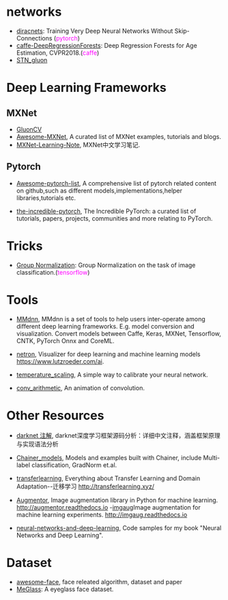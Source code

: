 

# networks
- [diracnets](https://github.com/szagoruyko/diracnets): Training Very Deep Neural Networks Without Skip-Connections (<font color=#ff00ff>pytorch</font>)
- [caffe-DeepRegressionForests](https://github.com/shenwei1231/caffe-DeepRegressionForests): Deep Regression Forests for Age Estimation, CVPR2018.(<font color=#ff00ff>caffe</font>)
- [STN_gluon](https://github.com/Feywell/STN_gluon)

# Deep Learning Frameworks
## MXNet
- [GluonCV](https://github.com/dmlc/gluon-cv)
- [Awesome-MXNet](https://github.com/chinakook/Awesome-MXNet), A curated list of MXNet examples, tutorials and blogs.
- [MXNet-Learning-Note](https://github.com/reminisce/MXNet-Learning-Note), MXNet中文学习笔记.

## Pytorch
- [Awesome-pytorch-list](https://github.com/bharathgs/Awesome-pytorch-list), A comprehensive list of pytorch related content on github,such as different models,implementations,helper libraries,tutorials etc.

- [the-incredible-pytorch](https://github.com/ritchieng/the-incredible-pytorch), The Incredible PyTorch: a curated list of tutorials, papers, projects, communities and more relating to PyTorch.


# Tricks
- [Group Normalization](https://github.com/shaohua0116/Group-Normalization-Tensorflow): Group Normalization on the task of image classification.(<font color=#ff00ff>tensorflow</font>)


# Tools
- [MMdnn](https://github.com/Microsoft/MMdnn), MMdnn is a set of tools to help users inter-operate among different deep learning frameworks. E.g. model conversion and visualization. Convert models between Caffe, Keras, MXNet, Tensorflow, CNTK, PyTorch Onnx and CoreML.

- [netron](https://github.com/lutzroeder/netron), Visualizer for deep learning and machine learning models https://www.lutzroeder.com/ai.

- [temperature_scaling](https://github.com/gpleiss/temperature_scaling), A simple way to calibrate your neural network.

- [conv_arithmetic](https://github.com/vdumoulin/conv_arithmetic), An animation of convolution.
# Other Resources
- [darknet 注解](https://github.com/hgpvision/darknet), darknet深度学习框架源码分析：详细中文注释，涵盖框架原理与实现语法分析

- [Chainer_models](https://github.com/chainer/models), Models and examples built with Chainer, include Multi-label classification, GradNorm et.al.

- [transferlearning](https://github.com/jindongwang/transferlearning), Everything about Transfer Learning and Domain Adaptation--迁移学习 http://transferlearning.xyz/

- [Augmentor](https://github.com/mdbloice/Augmentor), Image augmentation library in Python for machine learning. http://augmentor.readthedocs.io
-[imgaug](https://github.com/aleju/imgaug)Image augmentation for machine learning experiments. http://imgaug.readthedocs.io

- [neural-networks-and-deep-learning](https://github.com/mnielsen/neural-networks-and-deep-learning), Code samples for my book "Neural Networks and Deep Learning".

# Dataset
- [awesome-face](https://github.com/polarisZhao/awesome-face), face releated algorithm, dataset and paper
- [MeGlass](https://github.com/wuterry/MeGlass): A eyeglass face dataset.